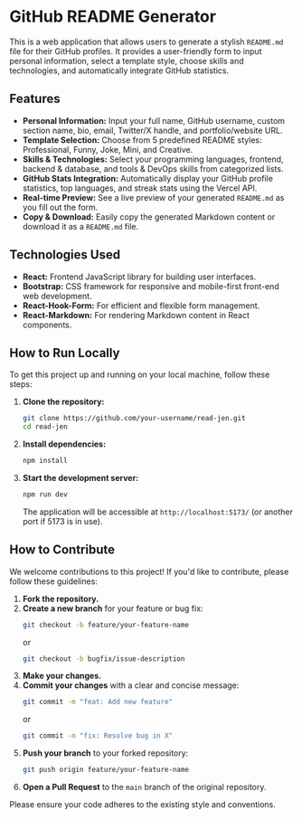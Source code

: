 # GitHub README Generator

This is a web application that allows users to generate a stylish `README.md` file for their GitHub profiles. It provides a user-friendly form to input personal information, select a template style, choose skills and technologies, and automatically integrate GitHub statistics.

## Features

*   **Personal Information:** Input your full name, GitHub username, custom section name, bio, email, Twitter/X handle, and portfolio/website URL.
*   **Template Selection:** Choose from 5 predefined README styles: Professional, Funny, Joke, Mini, and Creative.
*   **Skills & Technologies:** Select your programming languages, frontend, backend & database, and tools & DevOps skills from categorized lists.
*   **GitHub Stats Integration:** Automatically display your GitHub profile statistics, top languages, and streak stats using the Vercel API.
*   **Real-time Preview:** See a live preview of your generated `README.md` as you fill out the form.
*   **Copy & Download:** Easily copy the generated Markdown content or download it as a `README.md` file.

## Technologies Used

*   **React:** Frontend JavaScript library for building user interfaces.
*   **Bootstrap:** CSS framework for responsive and mobile-first front-end web development.
*   **React-Hook-Form:** For efficient and flexible form management.
*   **React-Markdown:** For rendering Markdown content in React components.

## How to Run Locally

To get this project up and running on your local machine, follow these steps:

1.  **Clone the repository:**
    ```bash
    git clone https://github.com/your-username/read-jen.git
    cd read-jen
    ```
2.  **Install dependencies:**
    ```bash
    npm install
    ```
3.  **Start the development server:**
    ```bash
    npm run dev
    ```
    The application will be accessible at `http://localhost:5173/` (or another port if 5173 is in use).

## How to Contribute

We welcome contributions to this project! If you'd like to contribute, please follow these guidelines:

1.  **Fork the repository.**
2.  **Create a new branch** for your feature or bug fix:
    ```bash
    git checkout -b feature/your-feature-name
    ```
    or
    ```bash
    git checkout -b bugfix/issue-description
    ```
3.  **Make your changes.**
4.  **Commit your changes** with a clear and concise message:
    ```bash
    git commit -m "feat: Add new feature"
    ```
    or
    ```bash
    git commit -m "fix: Resolve bug in X"
    ```
5.  **Push your branch** to your forked repository:
    ```bash
    git push origin feature/your-feature-name
    ```
6.  **Open a Pull Request** to the `main` branch of the original repository.

Please ensure your code adheres to the existing style and conventions.